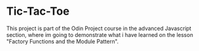 # Tic-Tac-Toe
This project is part of the Odin Project course in the advanced Javascript section, where im going to demonstrate what i have learned on the lesson "Factory Functions and the Module Pattern".
